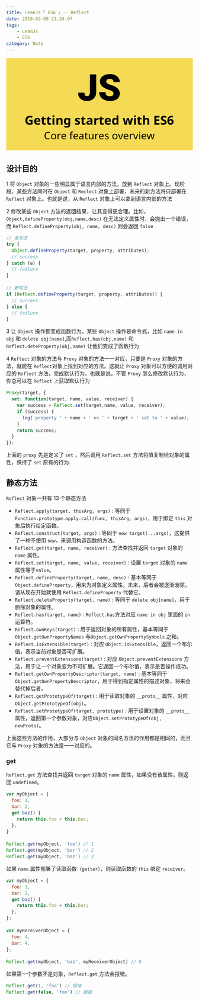 ```yaml
---
title: LeanJs「 ES6 」-- Reflect
date: 2018-02-08 21:24:07
tags: 
    - LeanJs
    - ES6
category: Note    
---
```


![Js](LeanJSReflect/js.png)

<!--more-->

## 设计目的

1 将 `Object` 对象的一些明显属于语言内部的方法，放到 `Reflect` 对象上。现阶段，某些方法同时在 `Object` 和 `Reclect` 对象上部署，未来的新方法将只部署在 `Reflect` 对象上。也就是说，从 `Reflect` 对象上可以拿到语言内部的方法

2 修改某些 `Object` 方法的返回结果，让其变得更合理。比如，`Object,defineProperty(obj,name,desc)` 在无法定义属性时，会抛出一个错误，而 `Reflect.defineProperty(obj, name, desc)` 则会返回 `false`

```js
// 老写法
try {
  Object.defineProperty(target, property, attributes);
  // success
} catch (e) {
  // failure
}

// 新写法
if (Reflect.defineProperty(target, property, attributes)) {
  // success
} else {
  // failure
}
```

3 让 `Object` 操作都变成函数行为。某些 `Object` 操作是命令式，比如 `name in obj` 和 `delete obj[name]`,而`Reflect.has(obj,name)` 和 `Reflect.deteProperty(obj,name)` 让他们变成了函数行为

4 `Reflect` 对象的方法与 `Proxy` 对象的方法一一对应，只要是 `Proxy` 对象的方法，就能在 `Reflect`对象上找到对应的方法。这就让 `Proxy` 对象可以方便的调用对应的 `Reflect` 方法，完成默认行为。也就是说，不管 `Proxy` 怎么修改默认行为，你总可以在 `Reflect` 上获取默认行为

```js
Proxy(target, {
  set: function(target, name, value, receiver) {
    var success = Reflect.set(target,name, value, receiver);
    if (success) {
      log('property ' + name + ' on ' + target + ' set to ' + value);
    }
    return success;
  }
});
```

上面的 `proxy` 先是定义了 `set` ，然后调用 `Reflect.set` 方法将值复制给对象的属性，保持了 `set` 原有的行为.

## 静态方法

`Reflect` 对象一共有 13 个静态方法
 
- `Reflect.apply(target, thisArg, args)` : 等同于 `Function.prototype.apply.call(func, thisArg, args)`，用于绑定 `this` 对象后执行给定函数。
- `Reflect.construct(target, args)` : 等同于 `new target(...args)`，这提供了一种不使用 `new`，来调用构造函数的方法。
- `Reflect.get(target, name, receiver)` : 方法查找并返回 `target` 对象的 `name` 属性。
- `Reflect.set(target, name, value, receiver)` : 设置 `target` 对象的 `name` 属性等于`value`。
- `Reflect.defineProperty(target, name, desc)` :  基本等同于 `Object.defineProperty`，用来为对象定义属性。未来，后者会被逐渐废除，请从现在开始就使用 `Reflect.defineProperty` 代替它。
- `Reflect.deleteProperty(target, name)` : 等同于 `delete obj[name]`，用于删除对象的属性。
- `Reflect.has(target, name)` : `Reflect.has`方法对应 `name in obj` 里面的 `in` 运算符。
- `Reflect.ownKeys(target)` : 用于返回对象的所有属性，基本等同于 `Object.getOwnPropertyNames` 与`Object.getOwnPropertySymbols` 之和。
- `Reflect.isExtensible(target)` : 对应 `Object.isExtensible`，返回一个布尔值，表示当前对象是否可扩展。
- `Reflect.preventExtensions(target)` : 对应 `Object.preventExtensions` 方法，用于让一个对象变为不可扩展。它返回一个布尔值，表示是否操作成功。
- `Reflect.getOwnPropertyDescriptor(target, name)` : 基本等同于 `Object.getOwnPropertyDescriptor`，用于得到指定属性的描述对象，将来会替代掉后者。
- `Reflect.getPrototypeOf(target)` : 用于读取对象的 `__proto__` 属性，对应 `Object.getPrototypeOf(obj)`。
- `Reflect.setPrototypeOf(target, prototype)` : 用于设置对象的 `__proto__` 属性，返回第一个参数对象，对应`Object.setPrototypeOf(obj, newProto)`。

上面这些方法的作用，大部分与 `Object` 对象的同名方法的作用都是相同的，而且它与 `Proxy` 对象的方法是一一对应的。

### get 

`Reflect.get` 方法查找并返回 `target` 对象的 `name` 属性，如果没有该属性，则返回 `undefined`。

```js
var myObject = {
  foo: 1,
  bar: 2,
  get baz() {
    return this.foo + this.bar;
  },
}

Reflect.get(myObject, 'foo') // 1
Reflect.get(myObject, 'bar') // 2
Reflect.get(myObject, 'baz') // 3
```

如果 `name` 属性部署了读取函数（`getter`），则读取函数的 `this` 绑定 `receiver`。

```js
var myObject = {
  foo: 1,
  bar: 2,
  get baz() {
    return this.foo + this.bar;
  },
};

var myReceiverObject = {
  foo: 4,
  bar: 4,
};

Reflect.get(myObject, 'baz', myReceiverObject) // 8
```

如果第一个参数不是对象，`Reflect.get` 方法会报错。

```js
Reflect.get(1, 'foo') // 报错
Reflect.get(false, 'foo') // 报错
```
